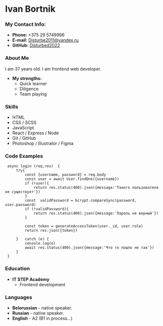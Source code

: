 # Ivan Bortnik

### My Contact Info:

* **Phone:** +375 29 5749996
* **E-mail:** [Disturbe2011@yandex.ru](Disturbe2011@yandex.ru)
* **GitHub:** [Disturbed2022](https://github.com/Disturbed2022)


### About Me
I am 37 years old. I am frontend web developer.

* **My strengths:**
    * Quick learner
    * Diligence
    * Team playing


### Skills
* HTML
* CSS / SCSS
* JavaScript
* React / Express / Node 
* Git / GitHub
* Photoshop / Illustrator / Figma

### Code Examples

```
 async login (req,res)  {
     try{
         const {username, password} = req.body
         const user = await User.findOne({username})
         if (!user){
             return res.status(400).json({message:'Такого пользователя не существует'})
         }
         const  validPassword = bcrypt.compareSync(password, user.password)
         if (!validPassword){
             return res.status(400).json({message:'Пароль не верный'})
         }

         const token = generateAccessToken(user._id, user.role)
         return res.json({token})

     }   catch (e) {
         console.log(e)
         await res.status(400).json({message:'Что то пошло не так'})
     }
 }

```

### Education
* **IT STEP Academy**
    * Frontend development
    
### Languages
* **Belorussian** - native speaker.
* **Russian** - native speaker.
* **English** - A2 (B1 in process...)

